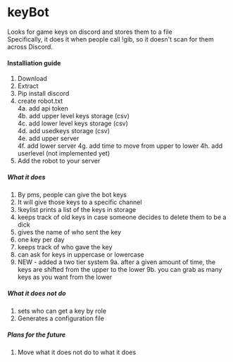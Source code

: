# keyBot 
Looks for game keys on discord and stores them to a file  
Specifically, it does it when people call !gib, so it doesn't scan for them across Discord.  

#### Installiation guide
1. Download  
2. Extract  
3. Pip install discord  
4. create robot.txt  
 4a. add api token  
 4b. add upper level keys storage (csv)  
 4c. add lower level keys storage (csv)  
 4d. add usedkeys storage (csv)   
 4e. add upper server  
 4f. add lower server
 4g. add time to move from upper to lower
 4h. add userlevel (not implemented yet) 
5. Add the robot to your server  

##### What it does
1. By pms, people can give the bot keys
2. It will give those keys to a specific channel  
3. !keylist prints a list of the keys in storage  
4. keeps track of old keys in case someone decides to delete them to be a dick  
5. gives the name of who sent the key
6. one key per day
7. keeps track of who gave the key
8. can ask for keys in uppercase or lowercase
9. NEW - added a two tier system
  9a. after a given amount of time, the keys are shifted from the upper to the lower
  9b. you can grab as many keys as you want from the lower

##### What it does not do
1. sets who can get a key by role  
2. Generates a configuration file  

##### Plans for the future
1. Move what it does not do to what it does
